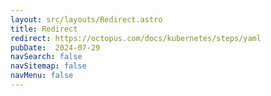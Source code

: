 ```yaml
---
layout: src/layouts/Redirect.astro
title: Redirect
redirect: https://octopus.com/docs/kubernetes/steps/yaml
pubDate:  2024-07-29
navSearch: false
navSitemap: false
navMenu: false
---
```

